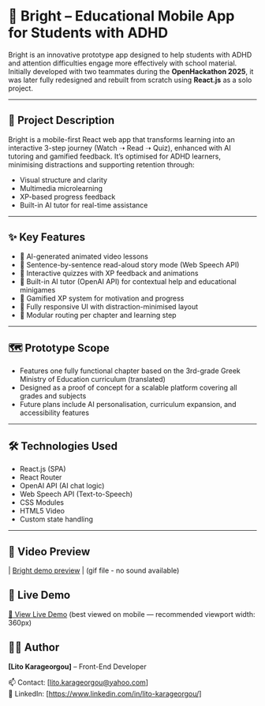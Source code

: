# 🌟 Bright – Educational Mobile App for Students with ADHD

Bright is an innovative prototype app designed to help students with ADHD and attention difficulties engage more effectively with school material. Initially developed with two teammates during the **OpenHackathon 2025**, it was later fully redesigned and rebuilt from scratch using **React.js** as a solo project.

---

## 🎯 Project Description

Bright is a mobile-first React web app that transforms learning into an interactive 3-step journey (Watch ➝ Read ➝ Quiz), enhanced with AI tutoring and gamified feedback. It’s optimised for ADHD learners, minimising distractions and supporting retention through:

- Visual structure and clarity
- Multimedia microlearning
- XP-based progress feedback
- Built-in AI tutor for real-time assistance

---

## ✨ Key Features

- 🎥 AI-generated animated video lessons
- 🧠 Sentence-by-sentence read-aloud story mode (Web Speech API)
- 🧩 Interactive quizzes with XP feedback and animations
- 🤖 Built-in AI tutor (OpenAI API) for contextual help and educational minigames
- 🎯 Gamified XP system for motivation and progress
- 📱 Fully responsive UI with distraction-minimised layout
- 🔁 Modular routing per chapter and learning step

---

## 🗺️ Prototype Scope

- Features one fully functional chapter based on the 3rd-grade Greek Ministry of Education curriculum (translated)
- Designed as a proof of concept for a scalable platform covering all grades and subjects
- Future plans include AI personalisation, curriculum expansion, and accessibility features

---

## 🛠️ Technologies Used

- React.js (SPA)
- React Router
- OpenAI API (AI chat logic)
- Web Speech API (Text-to-Speech)
- CSS Modules
- HTML5 Video
- Custom state handling

---

## 🎥 Video Preview

| [Bright demo preview](public/bright-demo.gif) | (gif file - no sound available)

## 🚀 Live Demo

[🔗 View Live Demo](https://bright-education.netlify.app/) (best viewed on mobile — recommended viewport width: 360px)


## 👩‍💻 Author

**[Lito Karageorgou]** – Front-End Developer 

📫 Contact: [lito.karageorgou@yahoo.com]  
🔗 LinkedIn: [https://www.linkedin.com/in/lito-karageorgou/]



